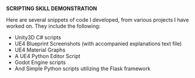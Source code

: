 **SCRIPTING SKILL DEMONSTRATION**

Here are several snippets of code I developed, from various projects I have worked on. They include the following:

 * Unity3D C# scripts
 * UE4 Blueprint Screenshots (with accompanied explanations text file)
 * UE4 Material Graphs
 * A UE4 Python Editor Script
 * Godot Engine scripts
 * And Simple Python scripts utilizing the Flask framework
